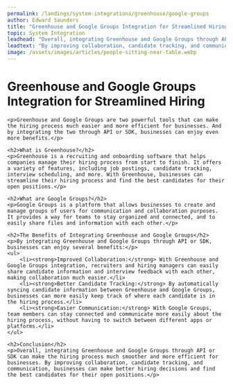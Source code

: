 ```yaml
---
permalink: /landings/system-integrations/greenhouse/google-groups
author: Edward Saunders
title: "Greenhouse and Google Groups Integration for Streamlined Hiring"
topic: System Integration
leadhead: "Overall, integrating Greenhouse and Google Groups through API or SDK can make the hiring process much smoother and more efficient for businesses"
leadtext: "By improving collaboration, candidate tracking, and communication, businesses can make better hiring decisions and find the best candidates for their open positions."
image: /assets/images/articles/people-sitting-near-table.webp
---
```

<div class="arttext">	<h1>Greenhouse and Google Groups Integration for Streamlined Hiring</h1>
	
	<p>Greenhouse and Google Groups are two powerful tools that can make the hiring process much easier and more efficient for businesses. And by integrating the two through API or SDK, businesses can enjoy even more benefits.</p>

	<h2>What is Greenhouse?</h2>
	<p>Greenhouse is a recruiting and onboarding software that helps companies manage their hiring process from start to finish. It offers a variety of features, including job postings, candidate tracking, interview scheduling, and more. With Greenhouse, businesses can streamline their hiring process and find the best candidates for their open positions.</p>

	<h2>What are Google Groups?</h2>
	<p>Google Groups is a platform that allows businesses to create and manage groups of users for communication and collaboration purposes. It provides a way for teams to stay organized and connected, and to easily share files and information with each other.</p>

	<h2>The Benefits of Integrating Greenhouse and Google Groups</h2>
	<p>By integrating Greenhouse and Google Groups through API or SDK, businesses can enjoy several benefits:</p>
	<ul>
		<li><strong>Improved Collaboration:</strong> With Greenhouse and Google Groups integration, recruiters and hiring managers can easily share candidate information and interview feedback with each other, making collaboration much easier.</li>
		<li><strong>Better Candidate Tracking:</strong> By automatically syncing candidate information between Greenhouse and Google Groups, businesses can more easily keep track of where each candidate is in the hiring process.</li>
		<li><strong>Easier Communication:</strong> With Google Groups, team members can stay connected and communicate more easily about the hiring process, without having to switch between different apps or platforms.</li>
	</ul>

	<h2>Conclusion</h2>
	<p>Overall, integrating Greenhouse and Google Groups through API or SDK can make the hiring process much smoother and more efficient for businesses. By improving collaboration, candidate tracking, and communication, businesses can make better hiring decisions and find the best candidates for their open positions.</p>

</div>